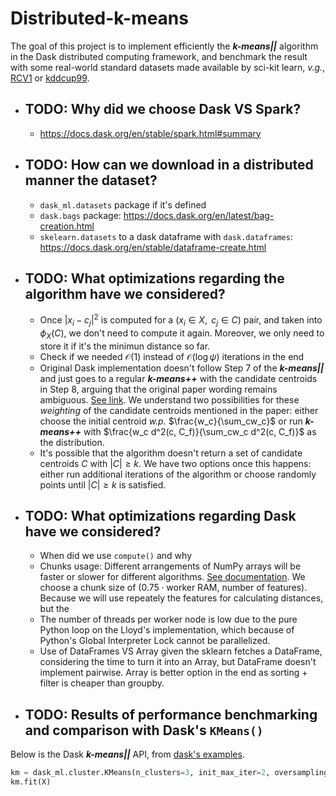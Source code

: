 # Distributed-k-means
The goal of this project is to implement efficiently the **_k-means||_** algorithm in the Dask distributed computing framework, and benchmark the result with some real-world standard datasets made available by sci-kit learn, _v.g._, [RCV1](https://scikit-learn.org/stable/datasets/real_world.html#rcv1-dataset) or [kddcup99](https://scikit-learn.org/stable/datasets/real_world.html#kddcup-99-dataset). 

- ## TODO: Why did we choose Dask VS Spark?
  - https://docs.dask.org/en/stable/spark.html#summary
- ## TODO: How can we download in a distributed manner the dataset?
  - ``dask_ml.datasets`` package if it's defined
  - ``dask.bags`` package: https://docs.dask.org/en/latest/bag-creation.html
  - ``skelearn.datasets`` to a dask dataframe with ``dask.dataframes``: https://docs.dask.org/en/stable/dataframe-create.html
- ## TODO: What optimizations regarding the algorithm have we considered?
    - Once $|x_i-c_j|^2$ is computed for a $(x_i \in X,\text{ } c_j \in C)$ pair, and taken into $\phi_X(C)$, we don't need to compute it again. Moreover, we only need to store it if it's the minimun distance so far.
    - Check if we needed $\mathcal{O}(1)$ instead of $\mathcal{O}(\log\psi)$ iterations in the end
    - Original Dask implementation doesn't follow Step 7 of the **_k-means||_** and just goes to a regular **_k-means++_** with the candidate centroids in Step 8, arguing that the original paper wording remains ambiguous. [See link](https://github.com/dask/dask-ml/blob/main/dask_ml/cluster/k_means.py#L470). We understand two possibilities for these _weighting_ of the candidate centroids mentioned in the paper: either choose the initial centroid _w.p._ $\frac{w_c}{\sum_cw_c}$ or run **_k-means++_** with $\frac{w_c d^2(c, C_f)}{\sum_cw_c d^2(c, C_f)}$ as the distribution.
    - It's possible that the algorithm doesn't return a set of candidate centroids $C$ with $|C| \geq k$. We have two options once this happens: either run additional iterations of the algorithm or choose randomly points until $|C| \geq k$ is satisfied.
- ## TODO: What optimizations regarding Dask have we considered?
  - When did we use ``compute()`` and why
  - Chunks usage: Different arrangements of NumPy arrays will be faster or slower for different algorithms. [See documentation](https://docs.dask.org/en/stable/array-chunks.html). We choose a chunk size of $(0.75\cdot\text{worker RAM, number of features})$. Because we will use repeately the features for calculating distances, but the
  - The number of threads per worker node is low due to the pure Python loop on the Lloyd's implementation, which because of Python's Global Interpreter Lock cannot be parallelized.
  - Use of DataFrames VS Array given the sklearn fetches a DataFrame, considering the time to turn it into an Array, but DataFrame doesn't implement pairwise. Array is better option in the end as sorting + filter is cheaper than groupby.
- ## TODO: Results of performance benchmarking and comparison with Dask's ``KMeans()``
Below is the Dask **_k-means||_** API, from [dask's examples](https://examples.dask.org/machine-learning/training-on-large-datasets.html?highlight=k%20means).
``` python
km = dask_ml.cluster.KMeans(n_clusters=3, init_max_iter=2, oversampling_factor=10)
km.fit(X)
```
 
